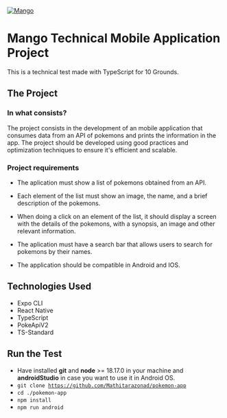 [![Mango](https://media.licdn.com/dms/image/D4D0BAQFQq855hprnYA/company-logo_200_200/0/1704295023542/mango_py_logo?e=2147483647&v=beta&t=yZKVF1QxoGhSDnAVTbLihAFxM6xvkrvB_1IgATujZx8)](https://mangoapp.com.py/)
# Mango Technical Mobile Application Project
This is a technical test made with TypeScript for 10 Grounds.


## The Project

### In what consists?
The project consists in the development of an mobile application that consumes data from an API of pokemons and prints the information in the app. The project should be developed using good practices and optimization techniques to ensure it's efficient and scalable.

### Project requirements
- The aplication must show a list of pokemons obtained from an API.

- Each element of the list must show an image, the name, and a brief description of the pokemons.

- When doing a click on an element of the list, it should display a screen with the details of the pokemons, with a synopsis, an image and other relevant information.

- The aplication must have a search bar that allows users to search for pokemons by their names.

- The application should be compatible in Android and IOS.


## Technologies Used
- Expo CLI
- React Native
- TypeScript
- PokeApiV2
- TS-Standard


## Run the Test

- Have installed **git** and **node** >= 18.17.0 in your machine and **androidStudio** in case you want to use it in Android OS. 
- <code>git clone https://github.com/Mathitarazonad/pokemon-app</code>
- <code>cd ./pokemon-app</code>
- <code>npm install</code>
- <code>npm run android</code>
